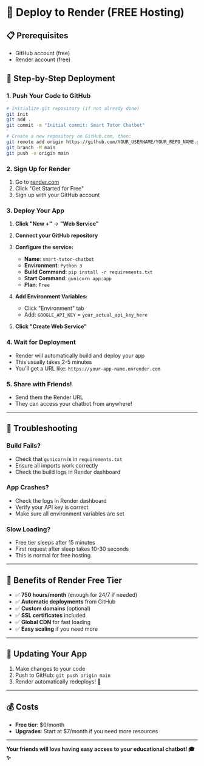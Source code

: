# 🚀 Deploy to Render (FREE Hosting)

## 📋 Prerequisites
- GitHub account (free)
- Render account (free)

## 🎯 Step-by-Step Deployment

### 1. **Push Your Code to GitHub**

```bash
# Initialize git repository (if not already done)
git init
git add .
git commit -m "Initial commit: Smart Tutor Chatbot"

# Create a new repository on GitHub.com, then:
git remote add origin https://github.com/YOUR_USERNAME/YOUR_REPO_NAME.git
git branch -M main
git push -u origin main
```

### 2. **Sign Up for Render**
1. Go to [render.com](https://render.com)
2. Click "Get Started for Free"
3. Sign up with your GitHub account

### 3. **Deploy Your App**
1. **Click "New +"** → **"Web Service"**
2. **Connect your GitHub repository**
3. **Configure the service:**
   - **Name**: `smart-tutor-chatbot`
   - **Environment**: `Python 3`
   - **Build Command**: `pip install -r requirements.txt`
   - **Start Command**: `gunicorn app:app`
   - **Plan**: `Free`

4. **Add Environment Variables:**
   - Click "Environment" tab
   - Add: `GOOGLE_API_KEY` = `your_actual_api_key_here`

5. **Click "Create Web Service"**

### 4. **Wait for Deployment**
- Render will automatically build and deploy your app
- This usually takes 2-5 minutes
- You'll get a URL like: `https://your-app-name.onrender.com`

### 5. **Share with Friends!**
- Send them the Render URL
- They can access your chatbot from anywhere!

---

## 🔧 **Troubleshooting**

### **Build Fails?**
- Check that `gunicorn` is in `requirements.txt`
- Ensure all imports work correctly
- Check the build logs in Render dashboard

### **App Crashes?**
- Check the logs in Render dashboard
- Verify your API key is correct
- Make sure all environment variables are set

### **Slow Loading?**
- Free tier sleeps after 15 minutes
- First request after sleep takes 10-30 seconds
- This is normal for free hosting

---

## 🌟 **Benefits of Render Free Tier**
- ✅ **750 hours/month** (enough for 24/7 if needed)
- ✅ **Automatic deployments** from GitHub
- ✅ **Custom domains** (optional)
- ✅ **SSL certificates** included
- ✅ **Global CDN** for fast loading
- ✅ **Easy scaling** if you need more

---

## 🔄 **Updating Your App**
1. Make changes to your code
2. Push to GitHub: `git push origin main`
3. Render automatically redeploys! 🎉

---

## 💰 **Costs**
- **Free tier**: $0/month
- **Upgrades**: Start at $7/month if you need more resources

---

**Your friends will love having easy access to your educational chatbot! 🎓✨**
